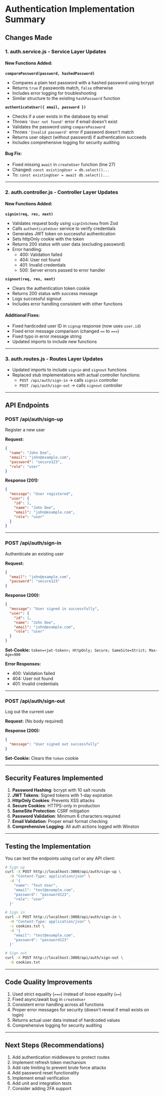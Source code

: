 # Authentication Implementation Summary

## Changes Made

### 1. **auth.service.js** - Service Layer Updates

#### New Functions Added:

**`comparePassword(password, hashedPassword)`**
- Compares a plain text password with a hashed password using bcrypt
- Returns `true` if passwords match, `false` otherwise
- Includes error logging for troubleshooting
- Similar structure to the existing `hashPassword` function

**`authenticateUser({ email, password })`**
- Checks if a user exists in the database by email
- Throws `'User not found'` error if email doesn't exist
- Validates the password using `comparePassword`
- Throws `'Invalid password'` error if password doesn't match
- Returns user object (without password) if authentication succeeds
- Includes comprehensive logging for security auditing

#### Bug Fix:
- Fixed missing `await` in `createUser` function (line 27)
- Changed: `const existingUser = db.select()...` 
- To: `const existingUser = await db.select()...`

---

### 2. **auth.controller.js** - Controller Layer Updates

#### New Functions Added:

**`signin(req, res, next)`**
- Validates request body using `signInSchema` from Zod
- Calls `authenticateUser` service to verify credentials
- Generates JWT token on successful authentication
- Sets httpOnly cookie with the token
- Returns 200 status with user data (excluding password)
- Error handling:
  - 400: Validation failed
  - 404: User not found
  - 401: Invalid credentials
  - 500: Server errors passed to error handler

**`signout(req, res, next)`**
- Clears the authentication token cookie
- Returns 200 status with success message
- Logs successful signout
- Includes error handling consistent with other functions

#### Additional Fixes:
- Fixed hardcoded user ID in `signup` response (now uses `user.id`)
- Fixed error message comparison (changed `==` to `===`)
- Fixed typo in error message string
- Updated imports to include new functions

---

### 3. **auth.routes.js** - Routes Layer Updates

- Updated imports to include `signin` and `signout` functions
- Replaced stub implementations with actual controller functions:
  - `POST /api/auth/sign-in` → calls `signin` controller
  - `POST /api/auth/sign-out` → calls `signout` controller

---

## API Endpoints

### **POST /api/auth/sign-up**
Register a new user

**Request:**
```json
{
  "name": "John Doe",
  "email": "john@example.com",
  "password": "secure123",
  "role": "user"
}
```

**Response (201):**
```json
{
  "message": "User registered",
  "user": {
    "id": 1,
    "name": "John Doe",
    "email": "john@example.com",
    "role": "user"
  }
}
```

---

### **POST /api/auth/sign-in**
Authenticate an existing user

**Request:**
```json
{
  "email": "john@example.com",
  "password": "secure123"
}
```

**Response (200):**
```json
{
  "message": "User signed in successfully",
  "user": {
    "id": 1,
    "name": "John Doe",
    "email": "john@example.com",
    "role": "user"
  }
}
```

**Set-Cookie:** `token=<jwt-token>; HttpOnly; Secure; SameSite=Strict; Max-Age=900`

**Error Responses:**
- 400: Validation failed
- 404: User not found
- 401: Invalid credentials

---

### **POST /api/auth/sign-out**
Log out the current user

**Request:** (No body required)

**Response (200):**
```json
{
  "message": "User signed out successfully"
}
```

**Set-Cookie:** Clears the `token` cookie

---

## Security Features Implemented

1. **Password Hashing**: bcrypt with 10 salt rounds
2. **JWT Tokens**: Signed tokens with 1-day expiration
3. **HttpOnly Cookies**: Prevents XSS attacks
4. **Secure Cookies**: HTTPS-only in production
5. **SameSite Protection**: CSRF mitigation
6. **Password Validation**: Minimum 6 characters required
7. **Email Validation**: Proper email format checking
8. **Comprehensive Logging**: All auth actions logged with Winston

---

## Testing the Implementation

You can test the endpoints using curl or any API client:

```bash
# Sign up
curl -X POST http://localhost:3000/api/auth/sign-up \
  -H "Content-Type: application/json" \
  -d '{
    "name": "Test User",
    "email": "test@example.com",
    "password": "password123",
    "role": "user"
  }'

# Sign in
curl -X POST http://localhost:3000/api/auth/sign-in \
  -H "Content-Type: application/json" \
  -c cookies.txt \
  -d '{
    "email": "test@example.com",
    "password": "password123"
  }'

# Sign out
curl -X POST http://localhost:3000/api/auth/sign-out \
  -b cookies.txt
```

---

## Code Quality Improvements

1. Used strict equality (`===`) instead of loose equality (`==`)
2. Fixed async/await bug in `createUser`
3. Consistent error handling across all functions
4. Proper error messages for security (doesn't reveal if email exists on login)
5. Returns actual user data instead of hardcoded values
6. Comprehensive logging for security auditing

---

## Next Steps (Recommendations)

1. Add authentication middleware to protect routes
2. Implement refresh token mechanism
3. Add rate limiting to prevent brute force attacks
4. Add password reset functionality
5. Implement email verification
6. Add unit and integration tests
7. Consider adding 2FA support
